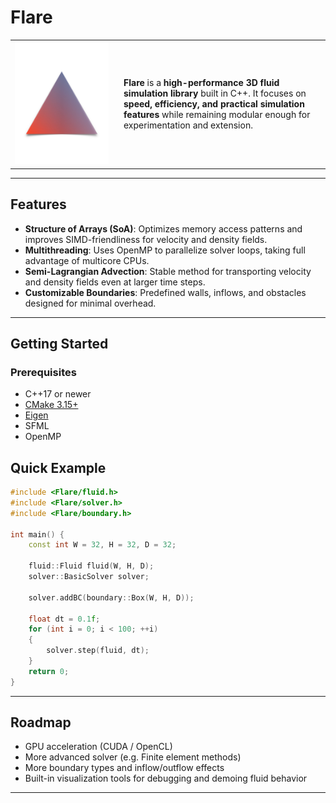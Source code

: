 # Flare

<table>
<tr>
<td width="160" valign="middle">
  <img src="./assets/flare.png" alt="Flare Logo" width="150"/>
</td>
<td valign="middle">
  <p>
    <b>Flare</b> is a <b>high-performance 3D fluid simulation library</b> built in C++.  
    It focuses on <b>speed, efficiency, and practical simulation features</b> while remaining modular enough for experimentation and extension.
  </p>
</td>
</tr>
</table>

---

## Features

* **Structure of Arrays (SoA)**: Optimizes memory access patterns and improves SIMD-friendliness for velocity and density fields.
* **Multithreading**: Uses OpenMP to parallelize solver loops, taking full advantage of multicore CPUs.
* **Semi-Lagrangian Advection**: Stable method for transporting velocity and density fields even at larger time steps.
* **Customizable Boundaries**: Predefined walls, inflows, and obstacles designed for minimal overhead.

---

## Getting Started

### Prerequisites

* C++17 or newer
* [CMake 3.15+](https://cmake.org/)
* [Eigen](https://eigen.tuxfamily.org/)
* SFML
* OpenMP


## Quick Example

```cpp
#include <Flare/fluid.h>
#include <Flare/solver.h>
#include <Flare/boundary.h>

int main() {
    const int W = 32, H = 32, D = 32;
    
    fluid::Fluid fluid(W, H, D);
    solver::BasicSolver solver;

    solver.addBC(boundary::Box(W, H, D));

    float dt = 0.1f;
    for (int i = 0; i < 100; ++i) 
    {
        solver.step(fluid, dt);
    }
    return 0;
}
```

---

## Roadmap

* GPU acceleration (CUDA / OpenCL)
* More advanced solver (e.g. Finite element methods)
* More boundary types and inflow/outflow effects
* Built-in visualization tools for debugging and demoing fluid behavior

---